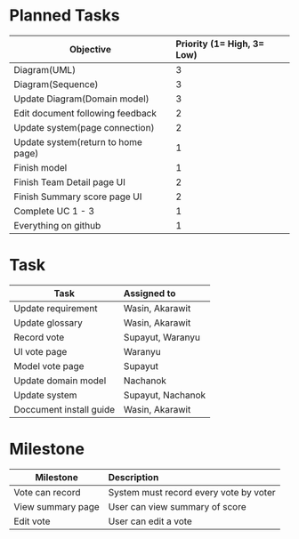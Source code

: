# Planned Tasks
| Objective | Priority (1= High, 3= Low) |
| --------- |:-------------------------- |
| Diagram(UML)| 3 |
| Diagram(Sequence)| 3 |
| Update Diagram(Domain model)| 3 |
| Edit document following feedback | 2 |
| Update system(page connection) | 2 |
| Update system(return to home page) | 1 |
| Finish model | 1 |
| Finish Team Detail page UI | 2 |
| Finish Summary score page UI | 2 |
| Complete UC 1 - 3 | 1 |
| Everything on github | 1 |
  
# Task

| Task | Assigned to |
| ---- |:----------- |
| Update requirement |Wasin, Akarawit|
| Update glossary|Wasin, Akarawit|
| Record vote|Supayut, Waranyu|
| UI vote page|Waranyu|
| Model vote page|Supayut|
| Update domain model|Nachanok|
| Update system|Supayut, Nachanok|
| Doccument install guide|Wasin, Akarawit|

# Milestone

| Milestone | Description |
| --------- |:----------- |
| Vote can record | System must record every vote by voter |
| View summary page | User can view summary of score |
| Edit vote | User can edit a vote |
